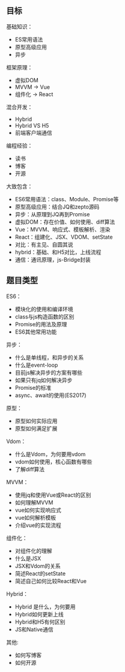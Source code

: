 ## 目标

基础知识：
- ES常用语法
- 原型高级应用
- 异步


框架原理：
- 虚拟DOM
- MVVM -> Vue
- 组件化 -> React


混合开发：
- Hybrid
- Hybrid VS H5
- 前端客户端通信


编程经验：
- 读书
- 博客
- 开源


大致包含：
- ES6常用语法：class、Module、Promise等
- 原型高级应用：结合JQ和zepto源码
- 异步：从原理到JQ再到Promise
- 虚拟DOM：存在价值、如何使用、diff算法
- Vue：MVVM、响应式、模板解析、渲染
- React：组建化、JSX、VDOM、setState
- 对比：有主见、自圆其说
- hybrid：基础、和H5对比，上线流程
- 通信：通讯原理，js-Bridge封装


## 题目类型

ES6：
- 模块化的使用和编译环境
- class与js构造函数的区别
- Promise的用法及原理
- ES6其他常用功能


异步：
- 什么是单线程，和异步的关系
- 什么是event-loop
- 目前js解决异步的方案有哪些
- 如果只有jq如何解决异步
- Promise的标准
- async、await的使用(ES2017)


原型：
- 原型如何实际应用
- 原型如何满足扩展


Vdom：
- 什么是Vdom，为何要用vdom
- vdom如何使用，核心函数有哪些
- 了解diff算法


MVVM：
- 使用jq和使用Vue或React的区别
- 如何理解MVVM
- vue如何实现响应式
- vue如何解析模板
- 介绍vue的实现流程


组件化：
- 对组件化的理解
- 什么是JSX
- JSX和Vdom的关系
- 简述React的setState
- 简述自己如何比较React和Vue


Hybrid：
- Hybrid 是什么，为何要用
- Hybrid如何更新上线
- Hybrid和H5有何区别
- JS和Native通信


其他:
- 如何写博客
- 如何开源

